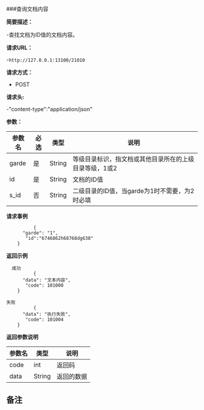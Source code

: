 ###查询文档内容

**简要描述：** 

-查找文档为ID值的文档内容。

**请求URL：** 

-`http://127.0.0.1:13100/21010`

**请求方式：**

- POST 

**请求头:**

-"content-type":"application/json"

**参数：** 

| 参数名  | 必选 | 类型     |说明|
| ------ | -------- | -------- |------|
|garde |	是 |	String |	等级目录标识，指文档或其他目录所在的上级目录等级，1或2|
|id |	是 |	String |	文档的ID值|
|s_id |	否 |	String |	二级目录的ID值，当garde为1时不需要，为2时必填|

**请求事例**

```
          {
      "garde": "1",
       "id":"6746862h68768dg638"
    }
```

 **返回示例**
 
```
  成功
          {
      "data": "文本内容",
       "code": 101000
    }
```

```   
失败
          {
      "data": "执行失败",
       "code": 101004
    }
```

**返回参数说明**

| 参数名  |   类型     |说明|
| ------ | -------- |------|
| code | int |返回码|
|data|String|返回的数据|

**备注**
-

